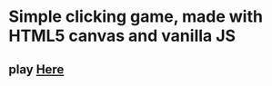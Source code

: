 # Simple clicking game, made with HTML5 canvas and vanilla JS 
## play [Here](https://geor0014.github.io/vanilla_js_canvas_bird_game/)

